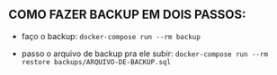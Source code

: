 ## COMO FAZER BACKUP EM DOIS PASSOS:

- faço o backup: ```docker-compose run --rm backup```

- passo o arquivo de backup pra ele subir: ```docker-compose run --rm restore backups/ARQUIVO-DE-BACKUP.sql```